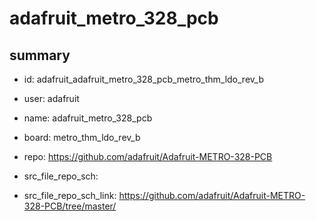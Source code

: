 # adafruit_metro_328_pcb
 
## summary 
* id: adafruit_adafruit_metro_328_pcb_metro_thm_ldo_rev_b
* user: adafruit
* name: adafruit_metro_328_pcb
* board: metro_thm_ldo_rev_b
* repo: https://github.com/adafruit/Adafruit-METRO-328-PCB



* src_file_repo_sch: 
* src_file_repo_sch_link: https://github.com/adafruit/Adafruit-METRO-328-PCB/tree/master/






